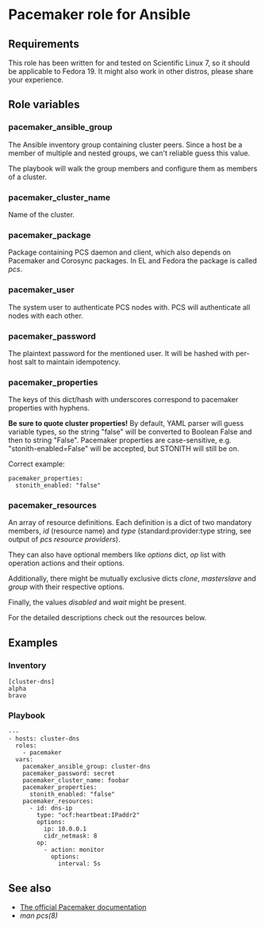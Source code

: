 # Pacemaker role for Ansible

## Requirements

This role has been written for and tested on Scientific Linux 7, so it should be applicable to Fedora 19. It might also work in other distros, please share your experience.

## Role variables

### pacemaker\_ansible\_group

The Ansible inventory group containing cluster peers. Since a host be a member of multiple and nested groups, we can't reliable guess this value.

The playbook will walk the group members and configure them as members of a cluster.

### pacemaker\_cluster\_name

Name of the cluster.

### pacemaker\_package

Package containing PCS daemon and client, which also depends on Pacemaker and Corosync packages. In EL and Fedora the package is called *pcs*.

### pacemaker\_user

The system user to authenticate PCS nodes with. PCS will authenticate all nodes with each other.

### pacemaker\_password

The plaintext password for the mentioned user. It will be hashed with per-host salt to maintain idempotency.

### pacemaker\_properties

The keys of this dict/hash with underscores correspond to pacemaker properties with hyphens.

**Be sure to quote cluster properties!** By default, YAML parser will guess variable types, so the string "false" will be converted to Boolean False and then to string "False". Pacemaker properties are case-sensitive, e.g. "stonith-enabled=False" will be accepted, but STONITH will still be on.

Correct example:

    pacemaker_properties:
      stonith_enabled: "false"

### pacemaker\_resources

An array of resource definitions. Each definition is a dict of two mandatory members, *id* (resource name) and *type* (standard:provider:type string, see output of *pcs resource providers*).

They can also have optional members like *options* dict, *op* list with operation actions and their options.

Additionally, there might be mutually exclusive dicts *clone*, *masterslave* and *group* with their respective options. 

Finally, the values *disabled* and *wait* might be present.

For the detailed descriptions check out the resources below.

## Examples

### Inventory

    [cluster-dns]
    alpha
    bravo

### Playbook
    ---
    - hosts: cluster-dns
      roles:
        - pacemaker
      vars:
        pacemaker_ansible_group: cluster-dns
        pacemaker_password: secret
        pacemaker_cluster_name: foobar
        pacemaker_properties:
          stonith_enabled: "false"
        pacemaker_resources:
          - id: dns-ip
            type: "ocf:heartbeat:IPaddr2"
            options:
              ip: 10.0.0.1
              cidr_netmask: 8
            op:
              - action: monitor
                options:
                  interval: 5s

## See also

- [The official Pacemaker documentation](http://clusterlabs.org/doc/)
- *man pcs(8)*
